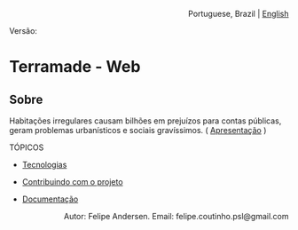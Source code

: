 


<!--<p align="center"><img src="https://img.shields.io/github/languages/code-size/felipe-pazam/Projeto-Terramade?color=yellow&logo=terramade&style=flat-square">
<img src="https://img.shields.io/github/license/felipe-pazam/Projeto-Terramade?style=flat-square"></p>-->

<p align="right">Portuguese, Brazil | <a href="https://github.com/felipe-andersen/felipe-andersen/blob/main/404.md">English</a></p>

Versão: 

# Terramade - Web

## Sobre

Habitações irregulares causam bilhões em prejuízos para contas públicas, geram problemas urbanísticos e sociais gravíssimos. ( <a href="https://github.com/felipe-andersen/terramade-web/blob/master/src/docs/pt-br/presentation.md">Apresentação<a> )

<!--
## Principais formas de monetização
Fornecer ferramentas para o usuário planejar a compra de imóveis, administrar imóveis, obter serviços relacionados, receber ofertas de financiamento para reforma e outros recursos como painés solares, e outros. Inclui uma rede social onde um usuário pode postar e fazer um "diário de obra" através de uma ferramenta específica. Pessoas que se indentificarem podem contribuir financeiramente (app fica com 10 - 20% do valor).
-->
  
 TÓPICOS
  
  * <a href="https://github.com/felipe-andersen/terramade-web/blob/master/src/docs/pt-br/technology.md"> Tecnologias </a>
  
  * <a href="https://github.com/felipe-andersen/terramade-web/blob/master/src/docs/pt-br/contributing.md"> Contribuindo com o projeto </a>
  
   * <a href="https://github.com/felipe-andersen/terramade-web/blob/master/src/docs/pt-br/introduction.md"> Documentação </a>
  
  <p align="right">Autor: Felipe Andersen. Email: felipe.coutinho.psl@gmail.com</p>
